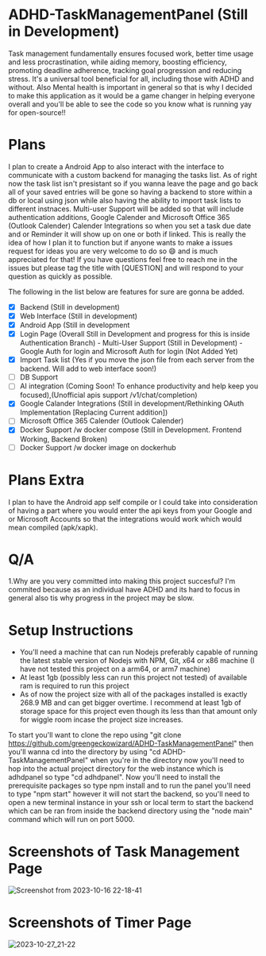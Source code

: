 # ADHD-TaskManagementPanel (Still in Development)
Task management fundamentally ensures focused work, better time usage and less procrastination, while aiding memory, boosting efficiency, promoting deadline adherence, tracking goal progression and reducing stress. It's a universal tool beneficial for all, including those with ADHD and without. Also Mental health is important in general so that is why I decided to make this application as it would be a game changer in helping everyone overall and you'll be able to see the code so you know what is running yay for open-source!!

# Plans

I plan to create a Android App to also interact with the interface to communicate with a custom backend for managing the tasks list. As of right now the task list isn't presistant so if you wanna leave the page and go back all of your saved entries will be gone so having a backend to store within a db or local using json while also having the ability to import task lists to different instnaces. Multi-user Support will be added so that will include authentication additions, Google Calender and Microsoft Office 365 (Outlook Calender) Calender Integrations so when you set a task due date and or Reminder it will show up on one or both if linked. This is really the idea of how I plan it to function but if anyone wants to make a issues request for ideas you are very welcome to do so 😄 and is much appreciated for that! If you have questions feel free to reach me in the issues but please tag the title with [QUESTION] and will respond to your question as quickly as possible.

The following in the list below are features for sure are gonna be added.

- [x] Backend (Still in development)
- [x] Web Interface (Still in development)
- [x] Android App (Still in development
- [X] Login Page (Overall Still in Development and progress for this is inside Authentication Branch)
         - Multi-User Support (Still in Development)
         - Google Auth for login and Microsoft Auth for login (Not Added Yet)
- [x] Import Task list (Yes if you move the json file from each server from the backend. Will add to web interface soon!)  
- [ ] DB Support
- [ ] AI integration (Coming Soon! To enhance productivity and help keep you focused),(Unofficial apis support /v1/chat/completion)
- [x] Google Calander Integrations (Still in development/Rethinking OAuth Implementation [Replacing Current addition])
- [ ] Microsoft Office 365 Calender (Outlook Calender)
- [X] Docker Support /w docker compose (Still in Development. Frontend Working, Backend Broken)
- [ ] Docker Support /w docker image on dockerhub

# Plans Extra 
I plan to have the Android app self compile or I could take into consideration of having a part where you would enter the api keys from your Google and or Microsoft Accounts so that the integrations would work which would mean compiled (apk/xapk).

# Q/A
1.Why are you very committed into making this project succesful?
I'm commited because as an individual have ADHD and its hard to focus in general also tis why progress in the project may be slow. 


# Setup Instructions

* You'll need a machine that can run Nodejs preferably capable of running the latest stable version of Nodejs with NPM, Git, x64 or x86 machine (I have not tested this project on a arm64, or arm7 machine)
* At least 1gb (possibly less can run this project not tested) of available ram is required to run this project
* As of now the project size with all of the packages installed is exactly 268.9 MB and can get bigger overtime. I recommend at least 1gb of storage space for this project even though its less than that amount only for wiggle room incase the project size increases.

To start you'll want to clone the repo using "git clone https://github.com/greengeckowizard/ADHD-TaskManagementPanel" then you'll wanna cd into the directory by using "cd ADHD-TaskManagementPanel" when you're in the directory now you'll need to hop into the actual project directory for the web instance which is adhdpanel so type "cd adhdpanel". Now you'll need to install the prerequisite packages so type npm install and to run the panel you'll need to type "npm start" however it will not start the backend, so you'll need to open a new terminal instance in your ssh or local term to start the backend which can be ran from inside the backend directory using the "node main" command which will run on port 5000.

# Screenshots of Task Management Page

![Screenshot from 2023-10-16 22-18-41](https://github.com/greengeckowizard/ADHD-TaskManagementPanel/assets/34012548/37341794-4969-4a7b-8d90-6c62b623fed4)

# Screenshots of Timer Page

![2023-10-27_21-22](https://github.com/greengeckowizard/ADHD-TaskManagementPanel/assets/34012548/35137b59-d82c-45d8-8d85-8d51a943a4ca)
